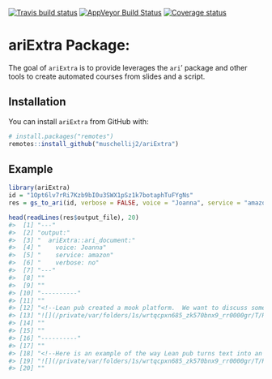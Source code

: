 
[![Travis build
status](https://travis-ci.com/muschellij2/ariExtra.svg?branch=master)](https://travis-ci.com/muschellij2/ariExtra)
[![AppVeyor Build
Status](https://ci.appveyor.com/api/projects/status/github/muschellij2/ariExtra?branch=master&svg=true)](https://ci.appveyor.com/project/muschellij2/ariExtra)
[![Coverage
status](https://codecov.io/gh/muschellij2/ariExtra/branch/master/graph/badge.svg)](https://codecov.io/github/muschellij2/ariExtra?branch=master)
<!-- README.md is generated from README.Rmd. Please edit that file -->

# ariExtra Package:

The goal of `ariExtra` is to provide leverages the `ari`’ package and
other tools to create automated courses from slides and a script.

## Installation

You can install `ariExtra` from GitHub with:

``` r
# install.packages("remotes")
remotes::install_github("muschellij2/ariExtra")
```

## Example

``` r
library(ariExtra)
id = "1Opt6lv7rRi7Kzb9bI0u3SWX1pSz1k7botaphTuFYgNs"
res = gs_to_ari(id, verbose = FALSE, voice = "Joanna", service = "amazon", open = FALSE) 
```

``` r
head(readLines(res$output_file), 20)
#>  [1] "---"                                                                                                                                               
#>  [2] "output:"                                                                                                                                           
#>  [3] "  ariExtra::ari_document:"                                                                                                                         
#>  [4] "    voice: Joanna"                                                                                                                                 
#>  [5] "    service: amazon"                                                                                                                               
#>  [6] "    verbose: no"                                                                                                                                   
#>  [7] "---"                                                                                                                                               
#>  [8] ""                                                                                                                                                  
#>  [9] ""                                                                                                                                                  
#> [10] "----------"                                                                                                                                        
#> [11] ""                                                                                                                                                  
#> [12] "<!--Lean pub created a mook platform.  We want to discuss some options for creating courses with Lean pub at Johns Hopkins.-->"                    
#> [13] "![](/private/var/folders/1s/wrtqcpxn685_zk570bnx9_rr0000gr/T/RtmpsE0Sv2/filecef632678c61.png)"                                                     
#> [14] ""                                                                                                                                                  
#> [15] ""                                                                                                                                                  
#> [16] "----------"                                                                                                                                        
#> [17] ""                                                                                                                                                  
#> [18] "<!--Here is an example of the way Lean pub turns text into an output course.  The left hand side is written in a markdown format called Markua.-->"
#> [19] "![](/private/var/folders/1s/wrtqcpxn685_zk570bnx9_rr0000gr/T/RtmpsE0Sv2/filecef62c314e21.png)"                                                     
#> [20] ""
```
